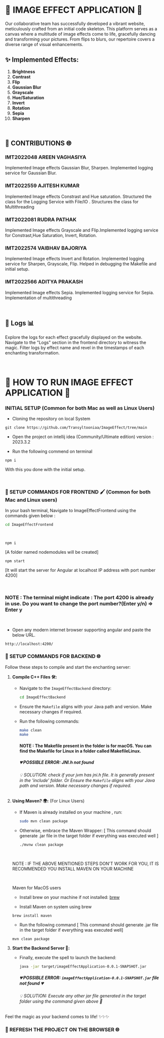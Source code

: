 # 🌈 IMAGE EFFECT APPLICATION 🌟

Our collaborative team has successfully developed a vibrant website, meticulously crafted from an initial code skeleton. This platform serves as a canvas where a multitude of image effects come to life, gracefully dancing and transforming your pictures. From flips to blurs, our repertoire covers a diverse range of visual enhancements.

## ✨ Implemented Effects:

1. **Brightness**
2. **Contrast**
3. **Flip**
4. **Gaussian Blur**
5. **Grayscale**
6. **Hue/Saturation**
7. **Invert**
8. **Rotation**
9. **Sepia**
10. **Sharpen**
    
&nbsp;

## 🚀 CONTRIBUTIONS 🌐

### IMT2022048 AREEN VAGHASIYA
Implemented Image effects Gaussian Blur, Sharpen. Implemented logging service for Gaussian Blur.

### IMT2022559 AJITESH KUMAR
Implemented Image effects Constrast and Hue saturation. Structured the class for the Logging Service with File/IO . Structures the class for Multithreading


### IMT2022081 RUDRA PATHAK
Implemented Image effects Grayscale and Flip.Implemented logging service for Constrast,Hue Saturation, Invert, Rotation.


### IMT2022574 VAIBHAV BAJORIYA
Implemented Image effects Invert and Rotation. Implemented logging service for Sharpen, Grayscale, Flip. Helped in debugging the Makefile and initial setup.


### IMT2022566 ADITYA PRAKASH
Implemented Image effects Sepia. Implemented logging service for Sepia. Implementation of multithreading

&nbsp;

## 📜 Logs 📊

Explore the logs for each effect gracefully displayed on the website. Navigate to the "Logs" section in the frontend directory to witness the magic. Filter logs by effect name and revel in the timestamps of each enchanting transformation.

&nbsp;


# 🚀 HOW TO RUN IMAGE EFFECT APPLICATION 🚀

### INITIAL SETUP (Common for both Mac as well as Linux Users)

* Cloning the repository on local System

```
git clone https://github.com/Transyltooniaa/ImageEffect/tree/main
```

* Open the project on intellij idea (Community/Ultimate edition) version : 2023.3.2

* Run the following commend on terminal
  
```
npm i
```

With this you done with the initial setup.

&nbsp;

### 🎨 SETUP COMMANDS FOR FRONTEND 🖌️ (Common for both Mac and Linux users)

In your bash terminal, Navigate to  ImageEffectFrontend using the commands given below : 

```bash
cd ImageEffectFrontend
```
&nbsp;
```
npm i 
```
[A folder named nodemodules will be created]
&nbsp;

```
npm start 
```
[It will start the server for Angular at localhost IP address with port number 4200]

&nbsp;

### NOTE : The terminal might indicate :   The port 4200 is already in use. Do you want to change the port number?(Enter y/n) => Enter y

&nbsp;

* Open any modern internet browser supporting angular and paste the below URL.

```
http://localhost:4200/
```


### 🚀 SETUP COMMANDS FOR BACKEND 🌐

Follow these steps to compile and start the enchanting server:

1. **Compile C++ Files 🛠️:**
   - Navigate to the `ImageEffectBackend` directory:
     ```bash
     cd ImageEffectBackend
     ```
   - Ensure the `Makefile` aligns with your Java path and version. Make necessary changes if required.

   - Run the following commands:
     ```bash
     make clean
     make
     ```
  
     #### NOTE : The Makefile present in the folder is for macOS.  You can find the Makefile for Linux in a folder called MakefileLinux.
    
     ##### 💔 POSSIBLE ERROR: JNI.h not found 

     ###### 💡 SOLUTION: check if your jvm has jni.h file. It is generally present in the 'include' folder. Or Ensure the `Makefile` aligns with your Java path and version. Make necessary changes if required.

2. **Using Maven? 🌍:** (For Linux Users)
   - If Maven is already installed on your machine , run:
     ```bash
     sudo mvn clean package
     ```

   - Otherwise, embrace the Maven Wrapper:  [ This command should generate .jar file in the target folder if everything was executed well ]
     ```bash
     ./mvnw clean package
     ```

    &nbsp;

    NOTE : IF THE ABOVE MENTIONED STEPS DON'T WORK FOR YOU, IT IS RECOMMENDED YOU INSTALL MAVEN ON YOUR MACHINE

   
    &nbsp;

    Maven for MacOS users

    - Install brew on your machine if not installed: [brew](https://brew.sh/)
    
    -  Install Maven on system using brew
    ```
    brew install maven
    ```
    
    - Run the following command [ This command should generate .jar file in the target folder if everything was executed well]
    ```
    mvn clean package
    ```

    

4. **Start the Backend Server 🚀:**

   - Finally, execute the spell to launch the backend:
     ```bash
     java -jar target/imageEffectApplication-0.0.1-SNAPSHOT.jar
     ```

     ##### 💔 POSSIBLE ERROR: `imageEffectApplication-0.0.1-SNAPSHOT.jar` file not found 💔

     ###### 💡 SOLUTION: Execute any other jar file generated in the target folder using the command given above 🚀


Feel the magic as your backend comes to life! ✨✨✨


### 🔄 REFRESH THE PROJECT ON THE BROWSER 🌐
